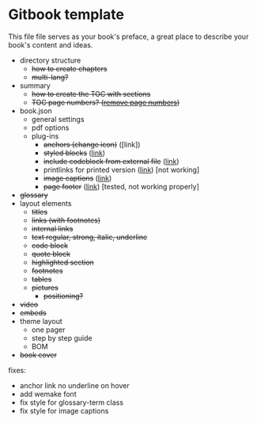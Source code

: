 # Gitbook template

This file file serves as your book's preface, a great place to describe your book's content and ideas.

* directory structure
  * ~~how to create chapters~~
  * ~~multi-lang?~~
* summary
  * ~~how to create the TOC with sections~~
  * ~~TOC page numbers? \([remove page numbers](https://github.com/GitbookIO/gitbook/issues/1223#issuecomment-213457068)\)~~
* book.json
  * general settings
  * pdf options
  * plug-ins
    * ~~anchors (change icon)~~ ([link])
    * ~~styled blocks~~ ([link](https://jim-moody.github.io/gitbook-plugin-styled-blockquotes/))
    * ~~include codeblock from external file~~ ([link](https://plugins.gitbook.com/plugin/include-codeblock))
    * printlinks for printed version ([link](https://plugins.gitbook.com/plugin/printlinks)) [not working]
    * ~~image captions~~ ([link](https://plugins.gitbook.com/plugin/image-captions-extended))
    * ~~page footer~~ ([link](https://plugins.gitbook.com/plugin/page-footer)) [tested, not working properly]
* ~~glossary~~
* layout elements
  * ~~titles~~
  * ~~links \(with footnotes\)~~
  * ~~internal links~~
  * ~~text regular, strong, italic, underline~~
  * ~~code block~~
  * ~~quote block~~
  * ~~highlighted section~~
  * ~~footnotes~~
  * ~~tables~~
  * ~~pictures~~
    * ~~positioning?~~
* ~~video~~
* ~~embeds~~
* theme layout
  * one pager
  * step by step guide
  * BOM
* ~~book cover~~




fixes:
* anchor link no underline on hover
* add wemake font
* fix style for glossary-term class
* fix style for image captions
